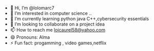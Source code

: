 - 👋 Hi, I’m @lolomarc7
- 👀 I’m interested in computer science ..
- 🌱 I’m currently learning python java C++,cybersecurity essentials
- 💞️ I’m looking to collaborate on a project idea 
- 📫 How to reach me loicaurel58@yahoo.com
- 😄 Pronouns: Alma
- ⚡ Fun fact: progamming , video games,netflix 

<!---
lolomarc7/lolomarc7 is a ✨ special ✨ repository because its `README.md` (this file) appears on your GitHub profile.
You can click the Preview link to take a look at your changes.
--->

